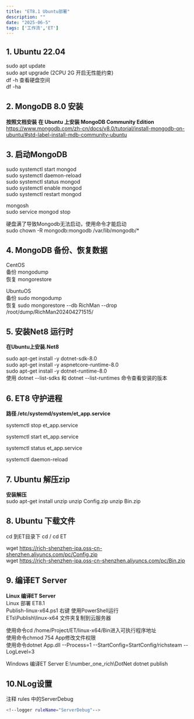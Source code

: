 ```yaml
---
title: "ET8.1 Ubuntu部署"
description: ""
date: "2025-06-5"
tags: ['工作流','ET']
---
```


## 1. Ubuntu 22.04

sudo apt update  
sudo apt upgrade (2CPU 2G 开启无性能约束)  
df -h 查看硬盘空间  
df -ha  

## 2. MongoDB 8.0 安装

**按照文档安装**
**在 Ubuntu 上安装 MongoDB Community Edition**  
https://www.mongodb.com/zh-cn/docs/v8.0/tutorial/install-mongodb-on-ubuntu/#std-label-install-mdb-community-ubuntu

## 3.  启动MongoDB

sudo systemctl start mongod  
sudo systemctl daemon-reload  
sudo systemctl status mongod  
sudo systemctl enable mongod  
sudo systemctl restart mongod  

mongosh  
sudo service mongod stop  

硬盘满了导致Mongodb无法启动，使用命令才能启动  
sudo chown -R mongodb:mongodb /var/lib/mongodb/*

## 4.  MongoDB 备份、恢复数据

CentOS  
备份 mongodump  
恢复 mongorestore  

UbuntuOS  
备份 sudo mongodump  
恢复 sudo mongorestore --db RichMan --drop /root/dump/RichMan202404271515/  
  
## 5.  安装Net8 运行时

**在Ubuntu上安装.Net8**  

sudo apt-get install -y dotnet-sdk-8.0  
sudo apt-get install -y aspnetcore-runtime-8.0  
sudo apt-get install -y dotnet-runtime-8.0  
使用 dotnet --list-sdks 和 dotnet --list-runtimes 命令查看安装的版本  

## 6. ET8 守护进程

**路径 /etc/systemd/system/et_app.service**  

systemctl stop et_app.service  

systemctl start et_app.service  

systemctl status et_app.service  

systemctl daemon-reload  

## 7. Ubuntu 解压zip

**安装解压**  
sudo apt-get install unzip
unzip  Config.zip
unzip  Bin.zip  

## 8. Ubuntu 下载文件

 cd 到ET目录下
 cd /
 cd ET

 wget <https://rich-shenzhen-ipa.oss-cn-shenzhen.aliyuncs.com/pc/Config.zip>  
 wget <https://rich-shenzhen-ipa.oss-cn-shenzhen.aliyuncs.com/pc/Bin.zip>  
  
## 9. 编译ET Server

**Linux 编译ET Server**  
Linux 部署 ET8.1  
Publish-linux-x64.ps1 右键 使用PowerShell运行  
ETs\Publish\linux-x64  文件夹复制到云服务器  

使用命令cd /home/Project/ET/linux-x64/Bin进入可执行程序地址  
使用命令chmod 754 App修改文件权限  
使用命令dotnet App.dll --Process=1 --StartConfig=StartConfig/richsteam --LogLevel=3  
  
 Windows 编译ET Server
  E:\number_one_rich\DotNet
  dotnet publish

## 10.NLog设置

注释 rules 中的ServerDebug  

```sh
<!--logger ruleName="ServerDebug"-->
```
